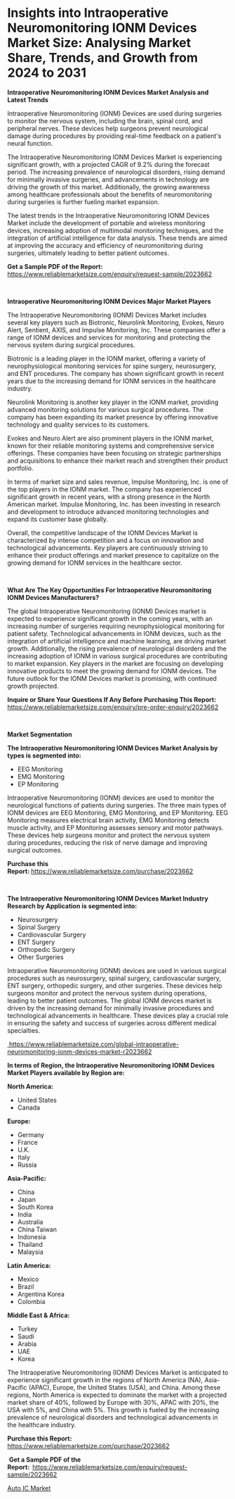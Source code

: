 <p><h1>Insights into Intraoperative Neuromonitoring IONM Devices Market Size: Analysing Market Share, Trends, and Growth from 2024 to 2031</h1></p><p><strong>Intraoperative Neuromonitoring IONM Devices Market Analysis and Latest Trends</strong></p>
<p><p>Intraoperative Neuromonitoring (IONM) Devices are used during surgeries to monitor the nervous system, including the brain, spinal cord, and peripheral nerves. These devices help surgeons prevent neurological damage during procedures by providing real-time feedback on a patient's neural function.</p><p>The Intraoperative Neuromonitoring IONM Devices Market is experiencing significant growth, with a projected CAGR of 9.2% during the forecast period. The increasing prevalence of neurological disorders, rising demand for minimally invasive surgeries, and advancements in technology are driving the growth of this market. Additionally, the growing awareness among healthcare professionals about the benefits of neuromonitoring during surgeries is further fueling market expansion.</p><p>The latest trends in the Intraoperative Neuromonitoring IONM Devices Market include the development of portable and wireless monitoring devices, increasing adoption of multimodal monitoring techniques, and the integration of artificial intelligence for data analysis. These trends are aimed at improving the accuracy and efficiency of neuromonitoring during surgeries, ultimately leading to better patient outcomes.</p></p>
<p><strong>Get a Sample PDF of the Report:&nbsp;</strong> <a href="https://www.reliablemarketsize.com/enquiry/request-sample/2023662">https://www.reliablemarketsize.com/enquiry/request-sample/2023662</a></p>
<p>&nbsp;</p>
<p><strong>Intraoperative Neuromonitoring IONM Devices Major Market Players</strong></p>
<p><p>The Intraoperative Neuromonitoring (IONM) Devices Market includes several key players such as Biotronic, Neurolink Monitoring, Evokes, Neuro Alert, Sentient, AXIS, and Impulse Monitoring, Inc. These companies offer a range of IONM devices and services for monitoring and protecting the nervous system during surgical procedures.</p><p>Biotronic is a leading player in the IONM market, offering a variety of neurophysiological monitoring services for spine surgery, neurosurgery, and ENT procedures. The company has shown significant growth in recent years due to the increasing demand for IONM services in the healthcare industry.</p><p>Neurolink Monitoring is another key player in the IONM market, providing advanced monitoring solutions for various surgical procedures. The company has been expanding its market presence by offering innovative technology and quality services to its customers.</p><p>Evokes and Neuro Alert are also prominent players in the IONM market, known for their reliable monitoring systems and comprehensive service offerings. These companies have been focusing on strategic partnerships and acquisitions to enhance their market reach and strengthen their product portfolio.</p><p>In terms of market size and sales revenue, Impulse Monitoring, Inc. is one of the top players in the IONM market. The company has experienced significant growth in recent years, with a strong presence in the North American market. Impulse Monitoring, Inc. has been investing in research and development to introduce advanced monitoring technologies and expand its customer base globally.</p><p>Overall, the competitive landscape of the IONM Devices Market is characterized by intense competition and a focus on innovation and technological advancements. Key players are continuously striving to enhance their product offerings and market presence to capitalize on the growing demand for IONM services in the healthcare sector.</p></p>
<p>&nbsp;</p>
<p><strong>What Are The Key Opportunities For Intraoperative Neuromonitoring IONM Devices Manufacturers?</strong></p>
<p><p>The global Intraoperative Neuromonitoring (IONM) Devices market is expected to experience significant growth in the coming years, with an increasing number of surgeries requiring neurophysiological monitoring for patient safety. Technological advancements in IONM devices, such as the integration of artificial intelligence and machine learning, are driving market growth. Additionally, the rising prevalence of neurological disorders and the increasing adoption of IONM in various surgical procedures are contributing to market expansion. Key players in the market are focusing on developing innovative products to meet the growing demand for IONM devices. The future outlook for the IONM Devices market is promising, with continued growth projected.</p></p>
<p><strong>Inquire or Share Your Questions If Any Before Purchasing This Report:</strong> <a href="https://www.reliablemarketsize.com/enquiry/pre-order-enquiry/2023662">https://www.reliablemarketsize.com/enquiry/pre-order-enquiry/2023662</a></p>
<p>&nbsp;</p>
<p><strong>Market Segmentation</strong></p>
<p><strong>The Intraoperative Neuromonitoring IONM Devices Market Analysis by types is segmented into:</strong></p>
<p><ul><li>EEG Monitoring</li><li>EMG Monitoring</li><li>EP Monitoring</li></ul></p>
<p><p>Intraoperative Neuromonitoring (IONM) devices are used to monitor the neurological functions of patients during surgeries. The three main types of IONM devices are EEG Monitoring, EMG Monitoring, and EP Monitoring. EEG Monitoring measures electrical brain activity, EMG Monitoring detects muscle activity, and EP Monitoring assesses sensory and motor pathways. These devices help surgeons monitor and protect the nervous system during procedures, reducing the risk of nerve damage and improving surgical outcomes.</p></p>
<p><strong>Purchase this Report:&nbsp;</strong><a href="https://www.reliablemarketsize.com/purchase/2023662">https://www.reliablemarketsize.com/purchase/2023662</a></p>
<p>&nbsp;</p>
<p><strong>The Intraoperative Neuromonitoring IONM Devices Market Industry Research by Application is segmented into:</strong></p>
<p><ul><li>Neurosurgery</li><li>Spinal Surgery</li><li>Cardiovascular Surgery</li><li>ENT Surgery</li><li>Orthopedic Surgery</li><li>Other Surgeries</li></ul></p>
<p><p>Intraoperative Neuromonitoring (IONM) devices are used in various surgical procedures such as neurosurgery, spinal surgery, cardiovascular surgery, ENT surgery, orthopedic surgery, and other surgeries. These devices help surgeons monitor and protect the nervous system during operations, leading to better patient outcomes. The global IONM devices market is driven by the increasing demand for minimally invasive procedures and technological advancements in healthcare. These devices play a crucial role in ensuring the safety and success of surgeries across different medical specialties.</p></p>
<p><a href="https://www.reliablemarketsize.com/global-intraoperative-neuromonitoring-ionm-devices-market-r2023662">&nbsp;https://www.reliablemarketsize.com/global-intraoperative-neuromonitoring-ionm-devices-market-r2023662</a></p>
<p><strong>In terms of Region, the Intraoperative Neuromonitoring IONM Devices Market Players available by Region are:</strong></p>
<p>
    <p> <strong> North America: </strong>
        <ul>
            <li>United States</li>
            <li>Canada</li>
        </ul>
        </p> 
    <p> <strong> Europe: </strong>
        <ul>
            <li>Germany</li>
            <li>France</li>
            <li>U.K.</li>
            <li>Italy</li>
            <li>Russia</li>
        </ul>
        </p> 
    <p> <strong> Asia-Pacific: </strong>
        <ul>
            <li>China</li>
            <li>Japan</li>
            <li>South Korea</li>
            <li>India</li>
            <li>Australia</li>
            <li>China Taiwan</li>
            <li>Indonesia</li>
            <li>Thailand</li>
            <li>Malaysia</li>
        </ul>
        </p> 
    <p> <strong> Latin America: </strong>
        <ul>
            <li>Mexico</li>
            <li>Brazil</li>
            <li>Argentina Korea</li>
            <li>Colombia</li>
        </ul>
        </p> 
    <p> <strong> Middle East & Africa: </strong>
        <ul>
            <li>Turkey</li>
            <li>Saudi</li>
            <li>Arabia</li>
            <li>UAE</li>
            <li>Korea</li>
        </ul>
    </p>
    </p>
<p><p>The Intraoperative Neuromonitoring (IONM) Devices Market is anticipated to experience significant growth in the regions of North America (NA), Asia-Pacific (APAC), Europe, the United States (USA), and China. Among these regions, North America is expected to dominate the market with a projected market share of 40%, followed by Europe with 30%, APAC with 20%, the USA with 5%, and China with 5%. This growth is fueled by the increasing prevalence of neurological disorders and technological advancements in the healthcare industry.</p></p>
<p><strong>Purchase this Report: </strong><a href="https://www.reliablemarketsize.com/purchase/2023662">https://www.reliablemarketsize.com/purchase/2023662</a></p>
<p>&nbsp;<strong>Get a Sample PDF of the Report:&nbsp;&nbsp;</strong><a href="https://www.reliablemarketsize.com/enquiry/request-sample/2023662">https://www.reliablemarketsize.com/enquiry/request-sample/2023662</a></p>
<p><strong></strong></p>
<p><p><a href="https://view.publitas.com/reportprime-1/auto-ic-market-size-market-segmentation-market-trends-and-growth-analysis-forecast-till-2031/">Auto IC Market</a></p></p>